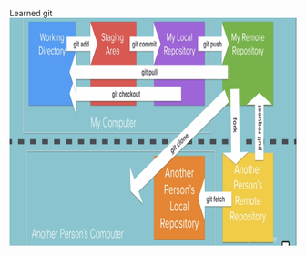 Learned git
<img style="height:400px;" src="https://github.com/more-mr/garbage/blob/nothing/Web%20Stuff/Learned_GIT.png">
